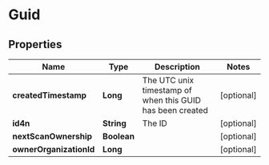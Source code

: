 
# Guid

## Properties
Name | Type | Description | Notes
------------ | ------------- | ------------- | -------------
**createdTimestamp** | **Long** | The UTC unix timestamp of when this GUID has been created |  [optional]
**id4n** | **String** | The ID |  [optional]
**nextScanOwnership** | **Boolean** |  |  [optional]
**ownerOrganizationId** | **Long** |  |  [optional]



